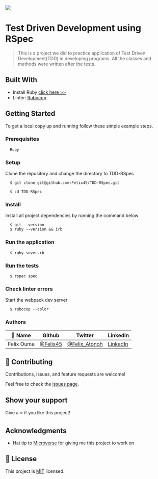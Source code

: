 ![](https://img.shields.io/badge/Microverse-blueviolet)

# Test Driven Development using RSpec

> This is a project we did to practice application of Test Driven Development(TDD) in developing programs.
All the classes and methods were written after the tests.

## Built With

- Install Ruby [click here >>](https://linuxtut.com/install-ruby-on-ubuntu-20.04-with-rbenv-e419f/)
- Linter: [Rubocop](https://rubocop.org/)

## Getting Started

To get a local copy up and running follow these simple example steps.

### Prerequisites
```
  Ruby 

```
### Setup
Clone the repository and change the directory to TDD-RSpec

``` 
  $ git clone git@github.com:Felix45/TDD-RSpec.git

  $ cd TDD-RSpec

```

### Install
Install all project dependencies by running the command below
 
``` 
  $ git --version
  $ ruby --version && irb
```

### Run the application
```
  $ ruby sover.rb
```

### Run the tests
```
  $ rspec spec
```

### Check linter errors
Start the webpack dev server
``` 
  $ rubocop --color
```


### Authors

| 👤 Name | Github | Twitter | LinkedIn |
|------|--------|---------|----------|
|Felix Ouma|[@Felix45](https://github.com/Felix45)|[@Felix_Atonoh](https://twitter.com/Felix_Atonoh)|[LinkedIn](https://www.linkedin.com/in/felix-ouma-639766b0/)|


## 🤝 Contributing

Contributions, issues, and feature requests are welcome!

Feel free to check the [issues page](https://github.com/felix45/TDD-RSpec/issues).

## Show your support

Give a ⭐️ if you like this project!

## Acknowledgments

- Hat tip to [Microverse](https://bit.ly/MicroverseTN) for giving me this project to work on

## 📝 License

This project is [MIT](./MIT.md) licensed.